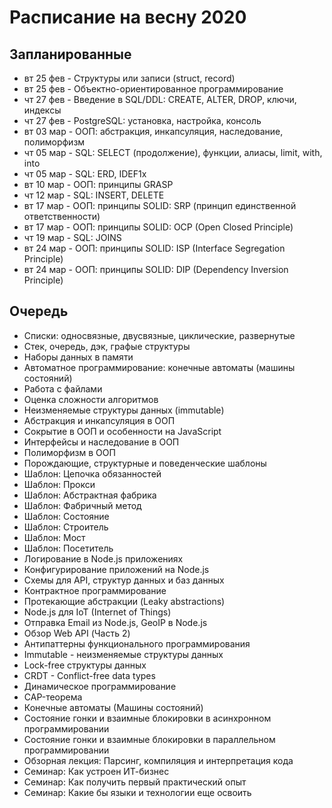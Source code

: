 # Расписание на весну 2020

## Запланированные

- вт 25 фев - Структуры или записи (struct, record)
- вт 25 фев - Объектно-ориентированное программирование
- чт 27 фев - Введение в SQL/DDL: CREATE, ALTER, DROP, ключи, индексы
- чт 27 фев - PostgreSQL: установка, настройка, консоль
- вт 03 мар - ООП: абстракция, инкапсуляция, наследование, полиморфизм
- чт 05 мар - SQL: SELECT (продолжение), функции, алиасы, limit, with, into
- чт 05 мар - SQL: ERD, IDEF1x
- вт 10 мар - ООП: принципы GRASP
- чт 12 мар - SQL: INSERT, DELETE
- вт 17 мар - ООП: принципы SOLID: SRP (принцип единственной ответственности)
- вт 17 мар - ООП: принципы SOLID: OCP (Open Closed Principle)
- чт 19 мар - SQL: JOINS
- вт 24 мар - ООП: принципы SOLID: ISP (Interface Segregation Principle)
- вт 24 мар - ООП: принципы SOLID: DIP (Dependency Inversion Principle)

## Очередь

- Списки: односвязные, двусвязные, циклические, развернутые
- Стек, очередь, дэк, графые структуры
- Наборы данных в памяти
- Автоматное программирование: конечные автоматы (машины состояний)
- Работа с файлами
- Оценка сложности алгоритмов
- Неизменяемые структуры данных (immutable)
- Абстракция и инкапсуляция в ООП
- Сокрытие в ООП и особенности на JavaScript
- Интерфейсы и наследование в ООП
- Полиморфизм в ООП
- Порождающие, структурные и поведенческие шаблоны
- Шаблон: Цепочка обязанностей
- Шаблон: Прокси
- Шаблон: Абстрактная фабрика
- Шаблон: Фабричный метод
- Шаблон: Состояние
- Шаблон: Строитель
- Шаблон: Мост
- Шаблон: Посетитель
- Логирование в Node.js приложениях
- Конфигурирование приложений на Node.js
- Схемы для API, структур данных и баз данных
- Контрактное программирование
- Протекающие абстракции (Leaky abstractions)
- Node.js для IoT (Internet of Things)
- Отправка Email из Node.js, GeoIP в Node.js
- Обзор Web API (Часть 2)
- Антипаттерны функционального программирования
- Immutable - неизменяемые структуры данных
- Lock-free структуры данных
- CRDT - Conflict-free data types
- Динамическое программирование
- CAP-теорема
- Конечные автоматы (Машины состояний)
- Состояние гонки и взаимные блокировки в асинхронном программировании
- Состояние гонки и взаимные блокировки в параллельном программировании
- Обзорная лекция: Парсинг, компиляция и интерпретация кода
- Семинар: Как устроен ИТ-бизнес
- Семинар: Как получить первый практический опыт
- Семинар: Какие бы языки и технологии еще освоить
